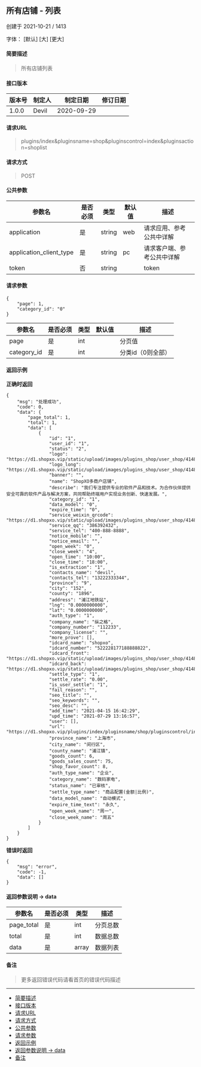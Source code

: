 ## 所有店铺 - 列表

创建于 2021-10-21 / 1413

字体： \[默认\] \[大\] \[更大\]

#### 简要描述

> 所有店铺列表

#### 接口版本

| 版本号 | 制定人 | 制定日期 | 修订日期 |
| --- | --- | --- | --- |
| 1.0.0 | Devil | 2020-09-29 |  |

#### 请求URL

> plugins/index&pluginsname=shop&pluginscontrol=index&pluginsaction=shoplist

#### 请求方式

> POST

#### 公共参数

| 参数名 | 是否必须 | 类型 | 默认值 | 描述 |
| --- | --- | --- | --- | --- |
| application | 是 | string | web | 请求应用、参考公共中详解 |
| application\_client\_type | 是 | string | pc | 请求客户端、参考公共中详解 |
| token | 否 | string |  | token |

#### 请求参数

```
{
    "page": 1,
    "category_id": "0"
}
```

| 参数名 | 是否必须 | 类型 | 默认值 | 描述 |
| --- | --- | --- | --- | --- |
| page | 是 | int |  | 分页值 |
| category\_id | 是 | int |  | 分类id（0则全部） |

#### 返回示例

**正确时返回**

```
{
    "msg": "处理成功",
    "code": 0,
    "data": {
        "page_total": 1,
        "total": 1,
        "data": [
            {
                "id": "1",
                "user_id": "1",
                "status": "2",
                "logo": "https://d1.shopxo.vip/static/upload/images/plugins_shop/user_shop/4148/2021/04/15/1618475981109734.jpg",
                "logo_long": "https://d1.shopxo.vip/static/upload/images/plugins_shop/user_shop/4148/2021/04/15/1618476262656662.png",
                "banner": "",
                "name": "ShopXO多商户店铺",
                "describe": "我们专注提供专业的软件产品和技术。为合作伙伴提供安全可靠的软件产品与解决方案，共同帮助终端用户实现业务创新、快速发展。",
                "category_id": "1",
                "data_model": "0",
                "expire_time": "0",
                "service_weixin_qrcode": "https://d1.shopxo.vip/static/upload/images/plugins_shop/user_shop/4148/2021/04/15/1618476097689249.png",
                "service_qq": "386392432",
                "service_tel": "400-888-8888",
                "notice_mobile": "",
                "notice_email": "",
                "open_week": "0",
                "close_week": "4",
                "open_time": "10:00",
                "close_time": "18:00",
                "is_extraction": "1",
                "contacts_name": "devil",
                "contacts_tel": "13222333344",
                "province": "9",
                "city": "152",
                "county": "1896",
                "address": "浦江地铁站",
                "lng": "0.0000000000",
                "lat": "0.0000000000",
                "auth_type": "1",
                "company_name": "纵之格",
                "company_number": "112233",
                "company_license": "",
                "more_prove": [],
                "idcard_name": "shopxo",
                "idcard_number": "522228177188888822",
                "idcard_front": "https://d1.shopxo.vip/static/upload/images/plugins_shop/user_shop/4148/2021/04/15/1618475981109734.jpg",
                "idcard_back": "https://d1.shopxo.vip/static/upload/images/plugins_shop/user_shop/4148/2021/04/15/1618475981109734.jpg",
                "settle_type": "1",
                "settle_rate": "0.00",
                "is_user_settle": "1",
                "fail_reason": "",
                "seo_title": "",
                "seo_keywords": "",
                "seo_desc": "",
                "add_time": "2021-04-15 16:42:29",
                "upd_time": "2021-07-29 13:16:57",
                "user": [],
                "url": "https://d1.shopxo.vip/plugins/index/pluginsname/shop/pluginscontrol/index/pluginsaction/detail/id/1.html",
                "province_name": "上海市",
                "city_name": "闵行区",
                "county_name": "浦江镇",
                "goods_count": 6,
                "goods_sales_count": 75,
                "shop_favor_count": 8,
                "auth_type_name": "企业",
                "category_name": "数码家电",
                "status_name": "已审核",
                "settle_type_name": "商品配置(金额|比例)",
                "data_model_name": "自动模式",
                "expire_time_text": "永久",
                "open_week_name": "周一",
                "close_week_name": "周五"
            }
        ]
    }
}
```

**错误时返回**

```
{
    "msg": "error",
    "code": -1,
    "data": []
}
```

#### 返回参数说明 -> data

| 参数名 | 是否必须 | 类型 | 描述 |
| --- | --- | --- | --- |
| page\_total | 是 | int | 分页总数 |
| total | 是 | int | 数据总数 |
| data | 是 | array | 数据列表 |

#### 备注

> 更多返回错误代码请看首页的错误代码描述

* * *

+   [简要描述](#nav-0-H4)
+   [接口版本](#nav-2-H4)
+   [请求URL](#nav-3-H4)
+   [请求方式](#nav-4-H4)
+   [公共参数](#nav-5-H4)
+   [请求参数](#nav-6-H4)
+   [返回示例](#nav-7-H4)
+   [返回参数说明 -> data](#nav-8-H4)
+   [备注](#nav-9-H4)